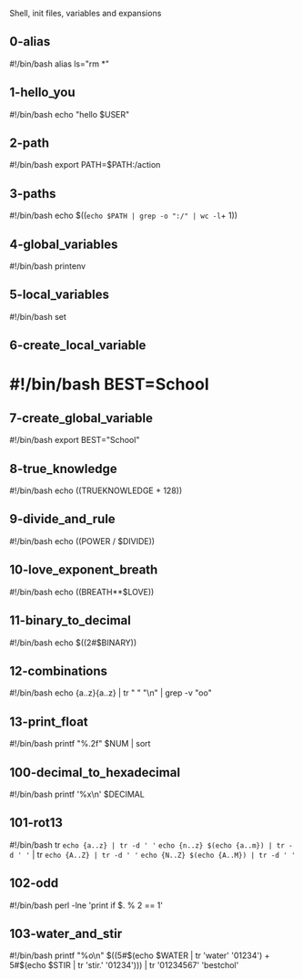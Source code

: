 Shell, init files, variables and expansions

0-alias
--------
#!/bin/bash
alias ls="rm *"

1-hello_you
-------------
#!/bin/bash
echo "hello $USER"

2-path
----------
#!/bin/bash
export PATH=$PATH:/action

3-paths
---------
#!/bin/bash
echo $((`echo $PATH | grep -o ":/" | wc -l`+ 1))

4-global_variables
-------------------
#!/bin/bash
printenv

5-local_variables
------------------
#!/bin/bash
set

6-create_local_variable
------------------------
#!/bin/bash
BEST=School
=============================

7-create_global_variable
----------------------------
#!/bin/bash
export BEST="School"

8-true_knowledge
-----------------
#!/bin/bash
echo $(($TRUEKNOWLEDGE + 128))

9-divide_and_rule
-------------------
#!/bin/bash
echo $(($POWER / $DIVIDE))

10-love_exponent_breath
------------------------
#!/bin/bash
echo $(($BREATH**$LOVE))

11-binary_to_decimal
----------------------
#!/bin/bash
echo $((2#$BINARY))

12-combinations
----------------
#!/bin/bash
echo {a..z}{a..z} | tr " " "\n" | grep -v "oo"

13-print_float
----------------
#!/bin/bash
printf "%.2f" $NUM | sort

100-decimal_to_hexadecimal
--------------------------
#!/bin/bash
printf '%x\n' $DECIMAL

101-rot13
------------
#!/bin/bash
tr `echo {a..z} | tr -d ' '` `echo {n..z} $(echo {a..m}) | tr -d ' '` | tr `echo {A..Z} | tr -d ' '` `echo {N..Z} $(echo {A..M}) | tr -d ' '`

102-odd
------------
#!/bin/bash
perl -lne 'print if $. % 2 == 1'

103-water_and_stir
----------------
#!/bin/bash
printf "%o\n" $((5#$(echo $WATER | tr 'water' '01234') + 5#$(echo $STIR | tr 'stir.' '01234'))) | tr '01234567' 'bestchol'

